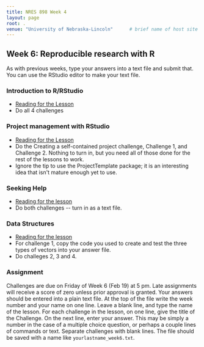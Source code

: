 ```yaml
---
title: NRES 898 Week 4
layout: page
root: .
venue: "University of Nebraska-Lincoln"      # brief name of host site without address (e.g., "Euphoric State University")
---
```

## Week 6: Reproducible research with R

As with previous weeks, type your answers into a text file and submit that. You can use the RStudio editor to make your text file. 

### Introduction to R/RStudio

* [Reading for the Lesson](http://swcarpentry.github.io/r-novice-gapminder/01-rstudio-intro.html)
* Do all 4 challenges

### Project management with RStudio

* [Reading for the Lesson](http://swcarpentry.github.io/r-novice-gapminder/02-project-intro.html)
* Do the Creating a self-contained project challenge, Challenge 1, and Challenge 2. Nothing to turn in, but you need all of those done for the rest of the lessons to work.
* Ignore the tip to use the ProjectTemplate package; it is an interesting idea that isn't mature enough yet to use. 

### Seeking Help

* [Reading for the lesson](http://swcarpentry.github.io/r-novice-gapminder/03-seeking-help.html) 
* Do both challenges -- turn in as a text file. 

### Data Structures

* [Reading for the lesson](http://swcarpentry.github.io/r-novice-gapminder/04-data-structures-part1.html)
* For challenge 1, copy the code you used to create and test the three types of vectors into your answer file.
* Do challeges 2, 3 and 4.

### Assignment

Challenges are due on Friday of Week 6 \(Feb 19\) at 5 pm. Late assignments will receive 
a score of zero unless prior approval is granted. Your answers should be 
entered into a plain text file. At the top of the file write 
the week number and your name on one line. Leave a blank line, and type the 
name of the lesson. For each challenge in the lesson, on one line, give the 
title of the Challenge. On the next line, enter your answer. This may be 
simply a number in the case of a multiple choice question, or perhaps a couple 
lines of commands or text. Separate challenges with blank lines.
The file should be saved with a name like `yourlastname_week6.txt`.